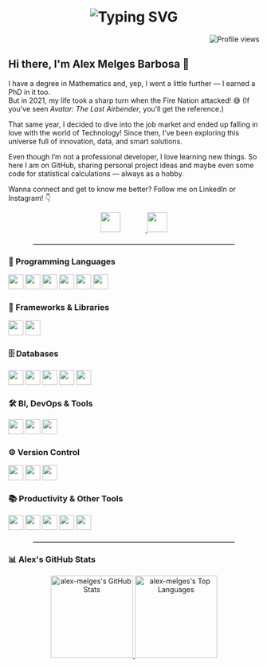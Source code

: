 <h1 align="center">
  <img src="https://readme-typing-svg.demolab.com?font=Inter&size=28&pause=1000&color=002244&center=true&vCenter=true&width=800&lines=Mathematician%2C+technologist+and+coffee+addict.;Welcome+to+my+GitHub+profile!" alt="Typing SVG" />
</h1>

<p align="right">
  <img src="https://komarev.com/ghpvc/?username=alex-melges&label=Visitors&color=002244&style=flat" alt="Profile views" />
</p>

## Hi there, I'm Alex Melges Barbosa 👋

I have a degree in Mathematics and, yep, I went a little further — I earned a PhD in it too.  
But in 2021, my life took a sharp turn when the Fire Nation attacked! 😅 (If you’ve seen *Avatar: The Last Airbender*, you’ll get the reference.)

That same year, I decided to dive into the job market and ended up falling in love with the world of Technology! Since then, I’ve been exploring this universe full of innovation, data, and smart solutions.

Even though I’m not a professional developer, I love learning new things. So here I am on GitHub, sharing personal project ideas and maybe even some code for statistical calculations — always as a hobby.

Wanna connect and get to know me better? Follow me on LinkedIn or Instagram! 👇

<div align="center">
  <a href="https://www.linkedin.com/in/alexmelgesbarbosa/" target="_blank">
    <img src="https://skillicons.dev/icons?i=linkedin" width="40" style="margin-right: 50px;" />
  </a>
  <a href="https://www.instagram.com/alex_melges/" target="_blank">
    <img src="https://skillicons.dev/icons?i=instagram" width="40" />
  </a>
</div>

<hr style="width: 80%; margin: 20px auto; border: 1px solid #ccc;">

### 🧠 Programming Languages
<p>
  <img src="https://img.shields.io/badge/Python-1?style=plastic&logo=Python&labelColor=%23444444&color=%23444444" style="height: 30px;" />
  <img src="https://img.shields.io/badge/JavaScript-1?style=plastic&logo=javascript&labelColor=%23444444&color=%23444444" style="height: 30px;"/>
  <img src="https://img.shields.io/badge/C%23-1?style=plastic&logo=csharp&logoColor=white&labelColor=%23444444&color=%23444444" style="height: 30px;" />

  <img src="https://img.shields.io/badge/LaTeX-1?style=plastic&logo=latex&logoColor=%234169E1&labelColor=%23444444&color=%23444444" style="height: 30px;" />
  <img src="https://img.shields.io/badge/HTML5-1?style=plastic&logo=html5&logoColor=orange&labelColor=%23444444&color=%23444444" style="height: 30px;" />
  <img src="https://img.shields.io/badge/CSS3-1?style=plastic&logo=css3&logoColor=blue&labelColor=%23444444&color=%23444444" style="height: 30px;" />
</p>

### 🧩 Frameworks & Libraries
<p>
  <img src="https://img.shields.io/badge/React-1?style=plastic&logo=react&logoColor=blue&labelColor=%23444444&color=%23444444" style="height: 30px;" />
  <img src="https://img.shields.io/badge/TailwindCSS-1?style=plastic&logo=tailwindcss&logoColor=blue&labelColor=%23444444&color=%23444444" style="height: 30px;" />
</p>

### 🗄️ Databases
<p>
  <img src="https://img.shields.io/badge/Oracle-1?style=plastic&logo=oracle&logoColor=white&labelColor=%23444444&color=%23444444" style="height: 30px;" />
  <img src="https://img.shields.io/badge/SQLite-1?style=plastic&logo=sqlite&logoColor=blue&labelColor=%23444444&color=%23444444" style="height: 30px;" />
  <img src="https://img.shields.io/badge/MySQL-1?style=plastic&logo=mysql&logoColor=blue&labelColor=%23444444&color=%23444444" style="height: 30px;" />
  <img src="https://img.shields.io/badge/PostgreSQL-1?style=plastic&logo=postgresql&logoColor=blue&labelColor=%23444444&color=%23444444" style="height: 30px;" />
  <img src="https://img.shields.io/badge/Microsoft%20SQL%20Server-1?style=plastic&logo=mssql&logoColor=blue&labelColor=%23444444&color=%23444444" style="height: 30px;" />
</p>

### 🛠️ BI, DevOps & Tools
<p>
  <img src="https://img.shields.io/badge/Microsoft%20Excel-1?style=plastic&logo=Microsoft%20Excel&logoColor=blue&labelColor=%23444444&color=%23444444" style="height: 30px;" />
  <img src="https://img.shields.io/badge/Microsoft%20Power%20BI-1?style=plastic&logo=Microsoft%20Excel&logoColor=blue&labelColor=%23444444&color=%23444444" style="height: 30px;" />
  <img src="https://img.shields.io/badge/Jenkins-1?style=plastic&logo=jenkins&logoColor=red&labelColor=%23444444&color=%23444444" style="height: 30px;" />
</p>

### ⚙️ Version Control
<p>
  <img src="https://img.shields.io/badge/Git-1?style=plastic&logo=git&logoColor=red&logoSize=amg&labelColor=%23444444&color=%23444444" style="height: 30px;" />
  <img src="https://img.shields.io/badge/GitHub-1?style=plastic&logo=github&logoColor=white&logoSize=amg&labelColor=%23444444&color=%23444444" 
  style="height: 30px;" />
  <img src="https://img.shields.io/badge/GitLab-1?style=plastic&logo=gitlab&logoColor=orange&logoSize=amg&labelColor=%23444444&color=%23444444" 
  style="height: 30px;" />
</p>

### 📚 Productivity & Other Tools
<p>
  <img src="https://img.shields.io/badge/Jira-1?style=plastic&logo=jira&logoColor=blue&labelColor=%23444444&color=%23444444" style="height: 30px;" />
  <img src="https://img.shields.io/badge/Trello-1?style=plastic&logo=trello&logoColor=blue&labelColor=%23444444&color=%23444444" style="height: 30px;" />
  <img src="https://img.shields.io/badge/Notion-1?style=plastic&logo=notion&logoColor=black&logoSize=amg&labelColor=%23444444&color=%23444444" 
  style="height: 30px;" />
  <img src="https://img.shields.io/badge/Linux-1?style=plastic&logo=linux&logoColor=black&logoSize=amg&labelColor=%23444444&color=%23444444" style="height: 30px;" />
  <img src="https://img.shields.io/badge/Visual%20Studio%20Code-1?style=plastic&logo=Visual%20Studio%20Code&logoColor=blue&labelColor=%23444444&color=%23444444" style="height: 30px;" />
</p>

<hr style="width: 80%; margin: 20px auto; border: 1px solid #ccc;">

### 📊 Alex's GitHub Stats

<p align="center">
  <a href="https://github.com/alex-melges">
    <picture>
      <source media="(prefers-color-scheme: dark)" srcset="https://github-readme-stats.vercel.app/api?username=alex-melges&theme=prussian&show_icons=true&hide_border=true&count_private=true&rank_icon=github">
      <img src="https://github-readme-stats.vercel.app/api?username=alex-melges&show_icons=true&hide_border=true&count_private=true&rank_icon=github" alt="alex-melges's GitHub Stats" height="165">
    </picture>
  </a>
  <a href="https://github.com/alex-melges">
    <picture>
      <source media="(prefers-color-scheme: dark)" srcset="https://github-readme-stats.vercel.app/api/top-langs/?username=alex-melges&layout=compact&theme=prussian&hide_border=true&langs_count=6&card_width=320">
      <img src="https://github-readme-stats.vercel.app/api/top-langs/?username=alex-melges&layout=compact&hide_border=true&langs_count=6&card_width=320" alt="alex-melges's Top Languages" height="165">
    </picture>
  </a>
</p>

